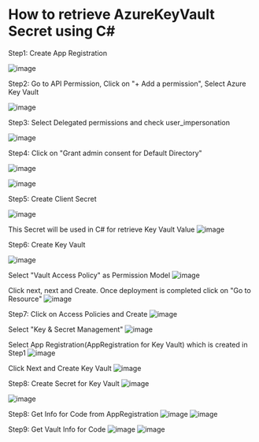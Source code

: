 # How to retrieve AzureKeyVault Secret using C#

Step1: Create App Registration

![image](https://github.com/hardikv-github/azure-key-vault/assets/56589683/b9f70370-3d7e-4fc2-8609-5afe9c7a8d91)

Step2: Go to API Permission, Click on "+ Add a permission", Select Azure Key Vault

![image](https://github.com/hardikv-github/azure-key-vault/assets/56589683/8ef052ca-57ec-47fc-99a3-92c09e2fe856)

Step3: Select Delegated permissions and check user_impersonation

![image](https://github.com/hardikv-github/azure-key-vault/assets/56589683/faf29bf6-fdd4-435b-8110-bcef11412c4a)

Step4: Click on "Grant admin consent for Default Directory"

![image](https://github.com/hardikv-github/azure-key-vault/assets/56589683/415ad038-0ba6-4292-9207-a7a373d166e9)

![image](https://github.com/hardikv-github/azure-key-vault/assets/56589683/eee7c253-a519-49c3-af4e-0799c82d12ac)

Step5: Create Client Secret

![image](https://github.com/hardikv-github/azure-key-vault/assets/56589683/0d5ebd74-79c4-45de-993b-b8e022a5d437)

This Secret will be used in C# for retrieve Key Vault Value
![image](https://github.com/hardikv-github/azure-key-vault/assets/56589683/36916480-57a7-48c0-9567-9a768904cdb7)

Step6: Create Key Vault

![image](https://github.com/hardikv-github/azure-key-vault/assets/56589683/69c2de2a-b932-47cb-8e95-500c4c0bccdd)

Select "Vault Access Policy" as Permission Model
![image](https://github.com/hardikv-github/azure-key-vault/assets/56589683/5e6e01c5-3d6d-4179-9b6a-7695f668c920)

Click next, next and Create. Once deployment is completed click on "Go to Resource"
![image](https://github.com/hardikv-github/azure-key-vault/assets/56589683/ecbdd7e3-5baa-4403-b402-e180eb378c2c)

Step7: Click on Access Policies and Create
![image](https://github.com/hardikv-github/azure-key-vault/assets/56589683/a327ed12-5181-49e2-a232-12760aaf410b)

Select "Key & Secret Management"
![image](https://github.com/hardikv-github/azure-key-vault/assets/56589683/c24dba93-887c-40b1-9f5d-d4c6c0cb4b7a)

Select App Registration(AppRegistration for Key Vault) which is created in Step1
![image](https://github.com/hardikv-github/azure-key-vault/assets/56589683/32bfa783-0f92-4710-9755-b5348f064f01)

Click Next and Create Key Vault
![image](https://github.com/hardikv-github/azure-key-vault/assets/56589683/8d0ee588-e15c-4121-8b39-6e6f35f72dd9)

Step8: Create Secret for Key Vault
![image](https://github.com/hardikv-github/azure-key-vault/assets/56589683/90acfe78-d343-468c-8727-e424d9fac604)

![image](https://github.com/hardikv-github/azure-key-vault/assets/56589683/b15a10d4-6a9b-4aef-91cb-5fda83b46347)


Step8: Get Info for Code from AppRegistration
![image](https://github.com/hardikv-github/azure-key-vault/assets/56589683/78cdc415-02c4-4400-8bcd-02ddaa959ab8)
![image](https://github.com/hardikv-github/azure-key-vault/assets/56589683/9703a3f2-e32c-48a1-b712-6d5e376b24e0)

Step9: Get Vault Info for Code
![image](https://github.com/hardikv-github/azure-key-vault/assets/56589683/7b79e26c-0a62-4706-83ec-98567e3b321c)
![image](https://github.com/hardikv-github/azure-key-vault/assets/56589683/cfdf654f-20f9-4d55-ab0d-19562755942e)








